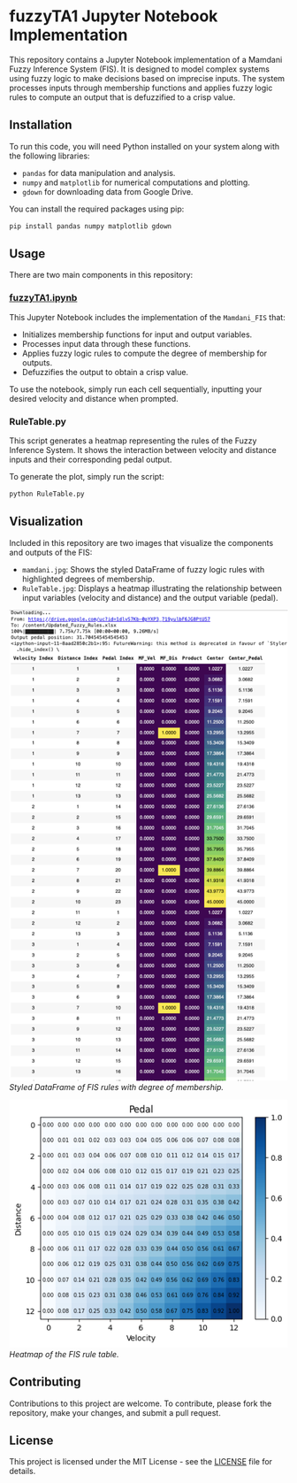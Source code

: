 
# fuzzyTA1 Jupyter Notebook Implementation

This repository contains a Jupyter Notebook implementation of a Mamdani Fuzzy Inference System (FIS). It is designed to model complex systems using fuzzy logic to make decisions based on imprecise inputs. The system processes inputs through membership functions and applies fuzzy logic rules to compute an output that is defuzzified to a crisp value.

## Installation

To run this code, you will need Python installed on your system along with the following libraries:
- `pandas` for data manipulation and analysis.
- `numpy` and `matplotlib` for numerical computations and plotting.
- `gdown` for downloading data from Google Drive.

You can install the required packages using pip:

```bash
pip install pandas numpy matplotlib gdown
```

## Usage

There are two main components in this repository:

### [fuzzyTA1.ipynb](https://github.com/Siavashiii/FuzzySystem/blob/main/fuzzyTA1.ipynb)

This Jupyter Notebook includes the implementation of the `Mamdani_FIS` that:
- Initializes membership functions for input and output variables.
- Processes input data through these functions.
- Applies fuzzy logic rules to compute the degree of membership for outputs.
- Defuzzifies the output to obtain a crisp value.

To use the notebook, simply run each cell sequentially, inputting your desired velocity and distance when prompted.

### RuleTable.py

This script generates a heatmap representing the rules of the Fuzzy Inference System. It shows the interaction between velocity and distance inputs and their corresponding pedal output.

To generate the plot, simply run the script:

```bash
python RuleTable.py
```

## Visualization

Included in this repository are two images that visualize the components and outputs of the FIS:

- `mamdani.jpg`: Shows the styled DataFrame of fuzzy logic rules with highlighted degrees of membership.
- `RuleTable.jpg`: Displays a heatmap illustrating the relationship between input variables (velocity and distance) and the output variable (pedal).

![Mamdani FIS DataFrame](mamdani.jpg)
*Styled DataFrame of FIS rules with degree of membership.*

![Rule Table Heatmap](RuleTable.jpg)
*Heatmap of the FIS rule table.*

## Contributing

Contributions to this project are welcome. To contribute, please fork the repository, make your changes, and submit a pull request.

## License

This project is licensed under the MIT License - see the [LICENSE](LICENSE) file for details.
